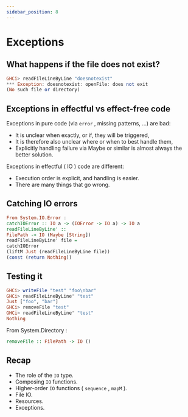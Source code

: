 ```yaml
---
sidebar_position: 8
---
```


# Exceptions

## What happens if the file does not exist?

```hs
GHCi> readFileLineByLine "doesnotexist"
*** Exception: doesnotexist: openFile: does not exit
(No such file or directory)
```

## Exceptions in effectful vs effect-free code

Exceptions in pure code (via `error` , missing patterns, ...) are bad:

- It is unclear when exactly, or if, they will be triggered,
- It is therefore also unclear where or when to best handle them,
- Explicitly handling failure via Maybe or similar is almost always the better solution.

Exceptions in effectful ( IO ) code are different:

- Execution order is explicit, and handling is easier.
- There are many things that go wrong.

## Catching IO errors

```hs
From System.IO.Error :
catchIOError :: IO a -> (IOError -> IO a) -> IO a
readFileLineByLine' ::
FilePath -> IO (Maybe [String])
readFileLineByLine' file =
catchIOError
(liftM Just (readFileLineByLine file))
(const (return Nothing))
```

## Testing it

```hs
GHCi> writeFile "test" "foo\nbar"
GHCi> readFileLineByLine' "test"
Just ["foo", "bar"]
GHCi> removeFile "test"
GHCi> readFileLineByLine' "test"
Nothing
```

From System.Directory :

```hs
removeFile :: FilePath -> IO ()
```

## Recap

- The role of the `IO` type.
- Composing `IO` functions.
- Higher-order `IO` functions ( `sequence` , `mapM` ).
- File IO.
- Resources.
- Exceptions.
